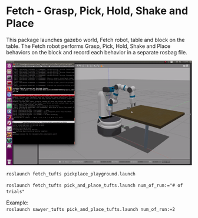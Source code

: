 # Fetch - Grasp, Pick, Hold, Shake and Place

This package launches gazebo world, Fetch robot, table and block on the table. The Fetch robot performs Grasp, Pick, Hold, Shake and Place behaviors on the block and record each behavior in a separate rosbag file.

<img src="pics/Fetch_grasp_pick_hold_shake_place.gif" align="middle">

`roslaunch fetch_tufts pickplace_playground.launch` <br>

`roslaunch fetch_tufts pick_and_place_tufts.launch num_of_run:="# of trials"` <br>

Example: <br>
`roslaunch sawyer_tufts pick_and_place_tufts.launch num_of_run:=2`
